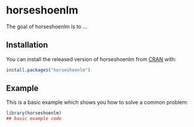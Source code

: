 # horseshoenlm

<!-- badges: start -->
<!-- badges: end -->

The goal of horseshoenlm is to ...

## Installation

You can install the released version of horseshoenlm from [CRAN](https://CRAN.R-project.org) with:

``` r
install.packages("horseshoenlm")
```

## Example

This is a basic example which shows you how to solve a common problem:

``` r
library(horseshoenlm)
## basic example code
```

